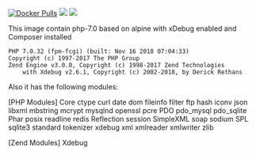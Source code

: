 [![Docker Pulls](https://img.shields.io/docker/pulls/zaherg/php-7.0-xdebug-alpine.svg)](https://hub.docker.com/r/zaherg/php-7.0-xdebug-alpine/) [![](https://images.microbadger.com/badges/image/zaherg/php-7.0-xdebug-alpine.svg)](https://microbadger.com/images/zaherg/php-7.0-xdebug-alpine "Get your own image badge on microbadger.com") [![](https://images.microbadger.com/badges/version/zaherg/php-7.0-xdebug-alpine.svg)](https://microbadger.com/images/zaherg/php-7.0-xdebug-alpine "Get your own version badge on microbadger.com")


This image contain php-7.0 based on alpine with xDebug enabled and Composer installed

```
PHP 7.0.32 (fpm-fcgi) (built: Nov 16 2018 07:04:33)
Copyright (c) 1997-2017 The PHP Group
Zend Engine v3.0.0, Copyright (c) 1998-2017 Zend Technologies
    with Xdebug v2.6.1, Copyright (c) 2002-2018, by Derick Rethans
```

Also it has the following modules:

[PHP Modules]
Core
ctype
curl
date
dom
fileinfo
filter
ftp
hash
iconv
json
libxml
mbstring
mcrypt
mysqlnd
openssl
pcre
PDO
pdo_mysql
pdo_sqlite
Phar
posix
readline
redis
Reflection
session
SimpleXML
soap
sodium
SPL
sqlite3
standard
tokenizer
xdebug
xml
xmlreader
xmlwriter
zlib

[Zend Modules]
Xdebug

